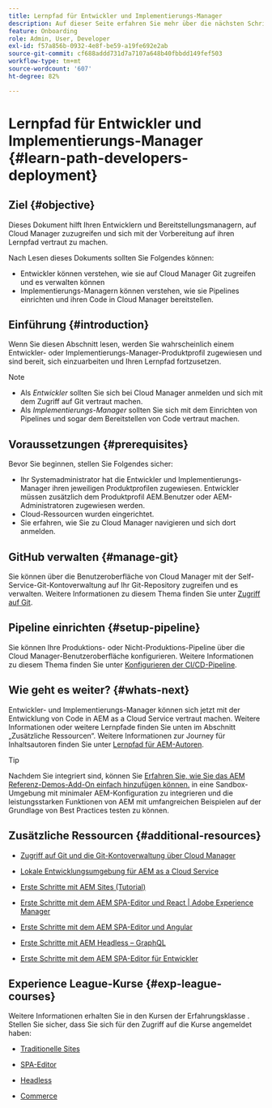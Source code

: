 ```yaml
---
title: Lernpfad für Entwickler und Implementierungs-Manager
description: Auf dieser Seite erfahren Sie mehr über die nächsten Schritte nach dem Zugriff, wenn Sie Entwickler oder Implementierungs-Manager sind.
feature: Onboarding
role: Admin, User, Developer
exl-id: f57a856b-0932-4e8f-be59-a19fe692e2ab
source-git-commit: cf688addd731d7a7107a648b40fbbdd149fef503
workflow-type: tm+mt
source-wordcount: '607'
ht-degree: 82%

---
```


# Lernpfad für Entwickler und Implementierungs-Manager {#learn-path-developers-deployment}

## Ziel {#objective}

Dieses Dokument hilft Ihren Entwicklern und Bereitstellungsmanagern, auf Cloud Manager zuzugreifen und sich mit der Vorbereitung auf ihren Lernpfad vertraut zu machen.

Nach Lesen dieses Dokuments sollten Sie Folgendes können:

* Entwickler können verstehen, wie sie auf Cloud Manager Git zugreifen und es verwalten können
* Implementierungs-Managern können verstehen, wie sie Pipelines einrichten und ihren Code in Cloud Manager bereitstellen.

## Einführung {#introduction}

Wenn Sie diesen Abschnitt lesen, werden Sie wahrscheinlich einem Entwickler- oder Implementierungs-Manager-Produktprofil zugewiesen und sind bereit, sich einzuarbeiten und Ihren Lernpfad fortzusetzen.

>[!NOTE]
>* Als *Entwickler* sollten Sie sich bei Cloud Manager anmelden und sich mit dem Zugriff auf Git vertraut machen.
>* Als *Implementierungs-Manager* sollten Sie sich mit dem Einrichten von Pipelines und sogar dem Bereitstellen von Code vertraut machen.


## Voraussetzungen {#prerequisites}

Bevor Sie beginnen, stellen Sie Folgendes sicher:

* Ihr Systemadministrator hat die Entwickler und Implementierungs-Manager ihren jeweiligen Produktprofilen zugewiesen. Entwickler müssen zusätzlich dem Produktprofil AEM.Benutzer oder AEM-Administratoren zugewiesen werden.
* Cloud-Ressourcen wurden eingerichtet.
* Sie erfahren, wie Sie zu Cloud Manager navigieren und sich dort anmelden.

## GitHub verwalten {#manage-git}

Sie können über die Benutzeroberfläche von Cloud Manager mit der Self-Service-Git-Kontoverwaltung auf Ihr Git-Repository zugreifen und es verwalten.
Weitere Informationen zu diesem Thema finden Sie unter [Zugriff auf Git](https://experienceleague.adobe.com/docs/experience-manager-cloud-service/implementing/managing-code/accessing-git.html?lang=de).

## Pipeline einrichten {#setup-pipeline}

Sie können Ihre Produktions- oder Nicht-Produktions-Pipeline über die Cloud Manager-Benutzeroberfläche konfigurieren.
Weitere Informationen zu diesem Thema finden Sie unter [Konfigurieren der CI/CD-Pipeline](https://experienceleague.adobe.com/docs/experience-manager-cloud-service/implementing/using-cloud-manager/configure-pipeline.html?lang=de).

## Wie geht es weiter? {#whats-next}

Entwickler- und Implementierungs-Manager können sich jetzt mit der Entwicklung von Code in AEM as a Cloud Service vertraut machen. Weitere Informationen oder weitere Lernpfade finden Sie unten im Abschnitt „Zusätzliche Ressourcen“. Weitere Informationen zur Journey für Inhaltsautoren finden Sie unter [Lernpfad für AEM-Autoren](/help/journey-onboarding/sysadmin/learning-path-aem-users.md).

>[!TIP]
>
>Nachdem Sie integriert sind, können Sie [Erfahren Sie, wie Sie das AEM Referenz-Demos-Add-On einfach hinzufügen können.](/help/journey-sites/demos-add-on/overview.md) in eine Sandbox-Umgebung mit minimaler AEM-Konfiguration zu integrieren und die leistungsstarken Funktionen von AEM mit umfangreichen Beispielen auf der Grundlage von Best Practices testen zu können.

## Zusätzliche Ressourcen {#additional-resources}

* [Zugriff auf Git und die Git-Kontoverwaltung über Cloud Manager](https://experienceleague.adobe.com/docs/experience-manager-cloud-service/implementing/managing-code/accessing-git.html?lang=en)

* [Lokale Entwicklungsumgebung für AEM as a Cloud Service](https://experienceleague.adobe.com/docs/experience-manager-learn/cloud-service/local-development-environment-set-up/overview.html?lang=de)

* [Erste Schritte mit AEM Sites (Tutorial)](https://experienceleague.adobe.com/docs/experience-manager-learn/getting-started-wknd-tutorial-develop/overview.html?lang=de)

* [Erste Schritte mit dem AEM SPA-Editor und React | Adobe Experience Manager](https://experienceleague.adobe.com/docs/experience-manager-learn/getting-started-with-aem-headless/spa-editor/react/overview.html?lang=de)

* [Erste Schritte mit dem AEM SPA-Editor und Angular](https://experienceleague.adobe.com/docs/experience-manager-learn/getting-started-with-aem-headless/spa-editor/angular/overview.html?lang=de)

* [Erste Schritte mit AEM Headless – GraphQL](https://experienceleague.adobe.com/docs/experience-manager-learn/getting-started-with-aem-headless/graphql/overview.html?lang=de)

* [Erste Schritte mit dem AEM SPA-Editor für Entwickler](https://experienceleague.adobe.com/?Solution=Experience+Manager&amp;Solution=Experience+Manager+Sites&amp;Solution=Experience+Manager+Forms&amp;Solution=Experience+Manager+Screens#courses)

## Experience League-Kurse {#exp-league-courses}

Weitere Informationen erhalten Sie in den Kursen der Erfahrungsklasse . Stellen Sie sicher, dass Sie sich für den Zugriff auf die Kurse angemeldet haben:

* [Traditionelle Sites](https://experienceleague.adobe.com/?Solution=Experience+Manager&amp;Solution=Experience+Manager+Sites&amp;Solution=Experience+Manager+Forms&amp;Solution=Experience+Manager+Screens#courses)

* [SPA-Editor](https://experienceleague.adobe.com/?Solution=Experience+Manager&amp;Solution=Experience+Manager+Sites&amp;Solution=Experience+Manager+Forms&amp;Solution=Experience+Manager+Screens#courses)

* [Headless](https://experienceleague.adobe.com/?Solution=Experience+Manager&amp;Solution=Experience+Manager+Sites&amp;Solution=Experience+Manager+Forms&amp;Solution=Experience+Manager+Screens#courses)

* [Commerce](https://experienceleague.adobe.com/?Solution=Experience+Manager&amp;Solution=Experience+Manager+Sites&amp;Solution=Experience+Manager+Forms&amp;Solution=Experience+Manager+Screens#courses)
